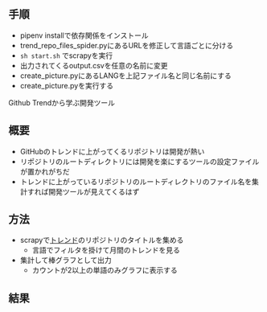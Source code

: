 ## 手順 

* pipenv installで依存関係をインストール
* trend_repo_files_spider.pyにあるURLを修正して言語ごとに分ける
* `sh start.sh` でscrapyを実行
* 出力されてくるoutput.csvを任意の名前に変更
* create_picture.pyにあるLANGを上記ファイル名と同じ名前にする
* create_picture.pyを実行する

Github Trendから学ぶ開発ツール

## 概要

* GitHubのトレンドに上がってくるリポジトリは開発が熱い
* リポジトリのルートディレクトリには開発を楽にするツールの設定ファイルが置かれがちだ
* トレンドに上がっているリポジトリのルートディレクトリのファイル名を集計すれば開発ツールが見えてくるはず

## 方法

* scrapyで[トレンド](https://github.com/trending)のリポジトリのタイトルを集める
    * 言語でフィルタを掛けて月間のトレンドを見る
* 集計して棒グラフとして出力
    * カウントが2以上の単語のみグラフに表示する

## 結果